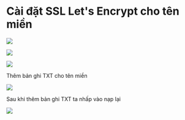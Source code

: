 # Cài đặt SSL Let's Encrypt cho tên miền

![](./images/ssl.png)

![](./images/ssl1.png)

![](./images/ssl2.png)

Thêm bản ghi TXT cho tên miền

![](./images/ssl3.png)

Sau khi thêm bản ghi TXT ta nhấp vào nạp lại

![](./images/ssl4.png)
